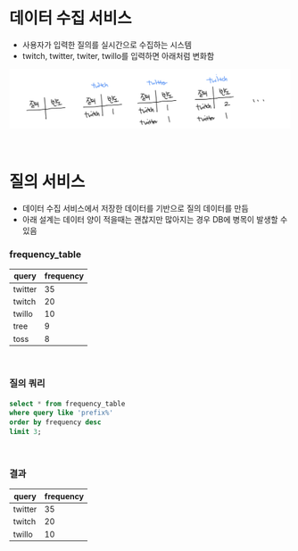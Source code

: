 # 데이터 수집 서비스

- 사용자가 입력한 질의를 실시간으로 수집하는 시스템
- twitch, twitter, twiter, twillo를 입력하면 아래처럼 변화함

![alt text](image.png)

<br>

# 질의 서비스

- 데이터 수집 서비스에서 저장한 데이터를 기반으로 질의 데이터를 만듬
- 아래 설계는 데이터 양이 적을때는 괜찮지만 많아지는 경우 DB에 병목이 발생할 수 있음

### frequency_table

| query   | frequency |
| ------- | --------- |
| twitter | 35        |
| twitch  | 20        |
| twillo  | 10        |
| tree    | 9         |
| toss    | 8         |

<br>

### 질의 쿼리

```sql
select * from frequency_table
where query like 'prefix%'
order by frequency desc
limit 3;
```

<br>

### 결과

| query   | frequency |
| ------- | --------- |
| twitter | 35        |
| twitch  | 20        |
| twillo  | 10        |
